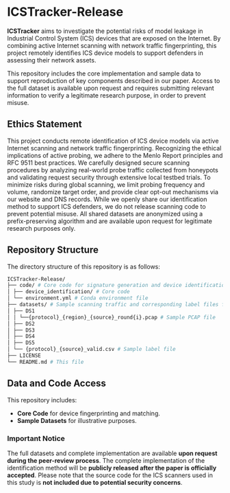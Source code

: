 # ICSTracker-Release

**ICSTracker** aims to investigate the potential risks of model leakage in Industrial Control System (ICS) devices that are exposed on the Internet. By combining active Internet scanning with network traffic fingerprinting, this project remotely identifies ICS device models to support defenders in assessing their network assets.

This repository includes the core implementation and sample data to support reproduction of key components described in our paper. Access to the full dataset is available upon request and requires submitting relevant information to verify a legitimate research purpose, in order to prevent misuse.

## Ethics Statement

This project conducts remote identification of ICS device models via active Internet scanning and network traffic fingerprinting. Recognizing the ethical implications of active probing, we adhere to the Menlo Report principles and RFC 9511 best practices. We carefully designed secure scanning procedures by analyzing real-world probe traffic collected from honeypots and validating request security through extensive local testbed trials. To minimize risks during global scanning, we limit probing frequency and volume, randomize target order, and provide clear opt-out mechanisms via our website and DNS records. While we openly share our identification method to support ICS defenders, we do not release scanning code to prevent potential misuse. All shared datasets are anonymized using a prefix-preserving algorithm and are available upon request for legitimate research purposes only.


## Repository Structure
The directory structure of this repository is as follows:
```bash
ICSTracker-Release/ 
├── code/ # Core code for signature generation and device identification 
│ ├── device_identification/ # Core code
│ └── environment.yml # Conda environment file 
├── datasets/ # Sample scanning traffic and corresponding label files for demonstration purposes
│ ├── DS1
│ │ └──{protocol}_{region}_{source}_round{i}.pcap # Sample PCAP file
│ ├── DS2
│ ├── DS3
│ ├── DS4
│ ├── DS5
│ └── {protocol}_{source}_valid.csv # Sample label file
├── LICENSE
└── README.md # This file
```

## Data and Code Access

This repository includes:
- **Core Code** for device fingerprinting and matching.
- **Sample Datasets** for illustrative purposes.

### Important Notice
The full datasets and complete implementation are available **upon request during the peer-review process**.
The complete implementation of the identification method will be **publicly released after the paper is officially accepted**.
Please note that the source code for the ICS scanners used in this study is **not included due to potential security concerns**.

